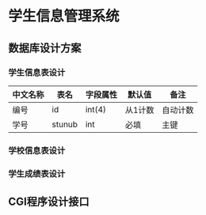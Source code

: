# 学生信息管理系统


## 数据库设计方案
  
### 学生信息表设计
| 中文名称 | 表名 | 字段属性 | 默认值 | 备注 |
|---------|------|---------|--------|------|
| 编号 | id | int(4) | 从1计数 | 自动计数 |
| 学号 | stunub| int | 必填 | 主键 | 


### 学校信息表设计


### 学生成绩表设计


## CGI程序设计接口

